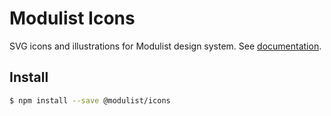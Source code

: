 # Modulist Icons

SVG icons and illustrations for Modulist design system. See [documentation](https://simplystack.github.io/modulist-css/icons/).


## Install
```sh
$ npm install --save @modulist/icons
```
